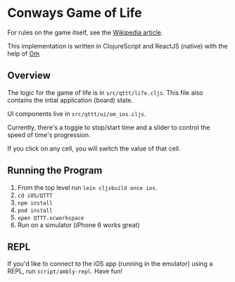 # Conways Game of Life

For rules on the game itself, see the
[Wikipedia article](http://en.wikipedia.org/wiki/Conway%27s_Game_of_Life).

This implementation is written in ClojureScript and ReactJS (native) with the help of [Om](https://github.com/omcljs/om)

## Overview

The logic for the game of life is in `src/qttt/life.cljs`. This file also contains the intial application (board) state.

UI components live in `src/qttt/ui/om_ios.cljs`.

Currently, there's a toggle to stop/start time and a slider to control the speed of time's progression.

If you click on any cell, you will switch the value of that cell.

## Running the Program

1. From the top level run `lein cljsbuild once ios`.
2. `cd iOS/QTTT`
3. `npm install`
4. `pod install`
5. `open QTTT.xcworkspace`
6. Run on a simulator (iPhone 6 works great)

## REPL

If you'd like to connect to the iOS app (running in the emulator) using a REPL, run `script/ambly-repl`. Have fun!

